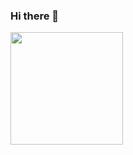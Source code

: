 ### Hi there 👋

<img height="180em" src="https://github-readme-stats.vercel.app/api?username=treyhamilton&show_icons=true&hide_border=true&&count_private=true&include_all_commits=true" />

<!--
**treyhamilton/treyhamilton** is a ✨ _special_ ✨ repository because its `README.md` (this file) appears on your GitHub profile.

Here are some ideas to get you started:

- 🔭 I’m currently working on ...
- 🌱 I’m currently learning ...
- 👯 I’m looking to collaborate on ...
- 🤔 I’m looking for help with ...
- 💬 Ask me about ...
- 📫 How to reach me: ...
- 😄 Pronouns: ...
- ⚡ Fun fact: ...
-->
